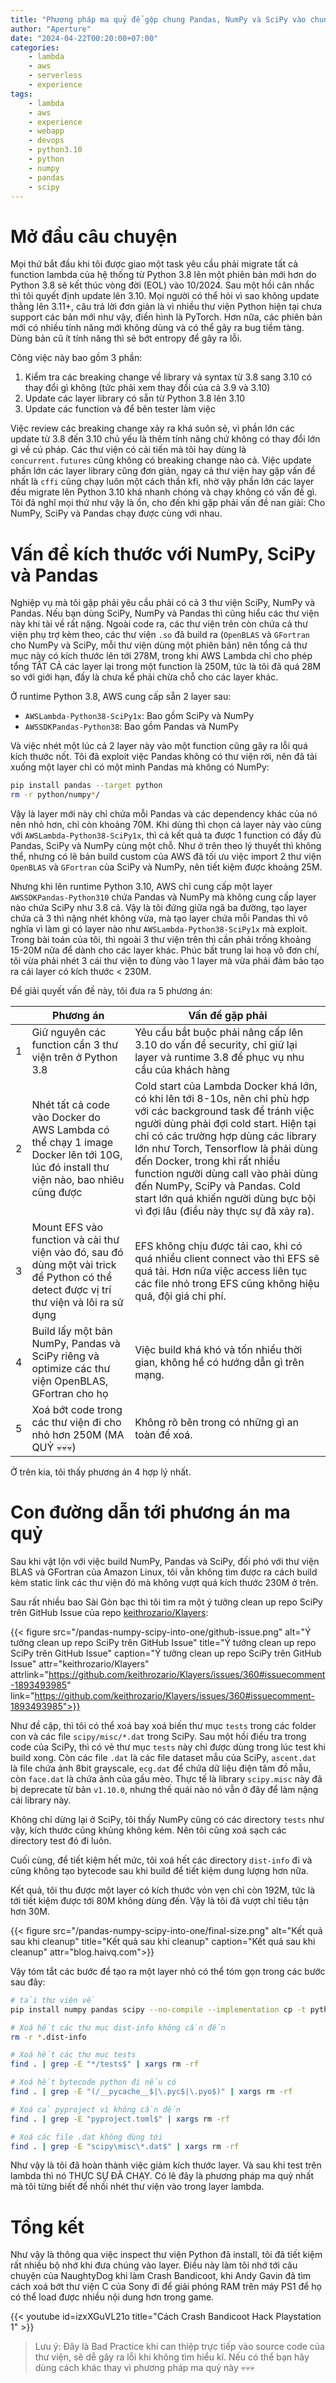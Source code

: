 ```yaml
---
title: "Phương pháp ma quỷ để gộp chung Pandas, NumPy và SciPy vào chung một layer lambda để chạy trên python 3.10 mà không quá dung lượng 250M"
author: "Aperture"
date: "2024-04-22T00:20:00+07:00"
categories:
    - lambda
    - aws
    - serverless
    - experience
tags:
    - lambda
    - aws
    - experience
    - webapp
    - devops
    - python3.10
    - python
    - numpy
    - pandas
    - scipy
---
```


# Mở đầu câu chuyện

Mọi thứ bắt đầu khi tôi được giao một task yêu cầu phải migrate tất cả function lambda của hệ thống từ Python 3.8 lên một phiên bản mới hơn do Python 3.8 sẽ kết thúc vòng đời (EOL) vào 10/2024. Sau một hồi cân nhắc thì tôi quyết định update lên 3.10. Mọi người có thể hỏi vì sao không update thằng lên 3.11+, câu trả lời đơn giản là vì nhiều thư viện Python hiện tại chưa support các bản mới như vậy, điển hình là PyTorch. Hơn nữa, các phiên bản mới có nhiều tính năng mới không dùng và có thể gây ra bug tiềm tàng. Dùng bản cũ ít tính năng thì sẽ bớt entropy để gây ra lỗi.

Công việc này bao gồm 3 phần:

1. Kiểm tra các breaking change về library và syntax từ 3.8 sang 3.10 có thay đổi gì không (tức phải xem thay đổi của cả 3.9 và 3.10)
2. Update các layer library có sẵn từ Python 3.8 lên 3.10
3. Update các function và để bên tester làm việc

Việc review các breaking change xảy ra khá suôn sẻ, vì phần lớn các update từ 3.8 đến 3.10 chủ yếu là thêm tính năng chứ không có thay đổi lớn gì về cú pháp. Các thư viện có cải tiến mà tôi hay dùng là `concurrent.futures` cũng không có breaking change nào cả. Việc update phần lớn các layer library cũng đơn giản, ngay cả thư viện hay gặp vấn đề nhất là `cffi` cũng chạy luôn một cách thần kfi, nhờ vậy phần lớn các layer đều migrate lên Python 3.10 khá nhanh chóng và chạy không có vấn đề gì. Tôi đã nghĩ mọi thứ như vậy là ổn, cho đến khi gặp phải vấn đề nan giải: Cho NumPy, SciPy và Pandas chạy được cùng với nhau.

# Vấn đề kích thước với NumPy, SciPy và Pandas

Nghiệp vụ mà tôi gặp phải yêu cầu phải có cả 3 thư viện SciPy, NumPy và Pandas. Nếu bạn dùng SciPy, NumPy và Pandas thì cũng hiểu các thư viện này khi tải về rất nặng. Ngoài code ra, các thư viện trên còn chứa cả thư viện phụ trợ kèm theo, các thư viện `.so` đã build ra (`OpenBLAS` và `GFortran` cho NumPy và SciPy, mỗi thư viện dùng một phiên bản) nên tổng cả thư mục này có kích thước lên tới 278M, trong khi AWS Lambda chỉ cho phép tổng TẤT CẢ các layer lại trong một function là 250M, tức là tôi đã quá 28M so với giới hạn, đấy là chưa kể phải chừa chỗ cho các layer khác.

Ở runtime Python 3.8, AWS cung cấp sẵn 2 layer sau:

- `AWSLambda-Python38-SciPy1x`: Bao gồm SciPy và NumPy
- `AWSSDKPandas-Python38`: Bao gồm Pandas và NumPy

Và việc nhét một lúc cả 2 layer này vào một function cũng gây ra lỗi quá kích thước nốt. Tôi đã exploit việc Pandas không có thư viện rời, nên đã tải xuống một layer chỉ có một mình Pandas mà không có NumPy:

```bash
pip install pandas --target python
rm -r python/numpy*/
```

Vậy là layer mới này chỉ chứa mỗi Pandas và các dependency khác của nó nên nhỏ hơn, chỉ còn khoảng 70M. Khi dùng thì chọn cả layer này vào cùng với `AWSLambda-Python38-SciPy1x`, thì cả kết quả ta được 1 function có đầy đủ Pandas, SciPy và NumPy cùng một chỗ. Như ở trên theo lý thuyết thì không thể, nhưng có lẽ bản build custom của AWS đã tối ưu việc import 2 thư viện `OpenBLAS` và `GFortran` của SciPy và NumPy, nên tiết kiệm được khoảng 25M.

Nhưng khi lên runtime Python 3.10, AWS chỉ cung cấp một layer `AWSSDKPandas-Python310` chứa Pandas và NumPy mà không cung cấp layer nào chứa SciPy như 3.8 cả. Vậy là tôi đứng giữa ngã ba đường, tạo layer chứa cả 3 thì nặng nhét không vừa, mà tạo layer chứa mỗi Pandas thì vô nghĩa vì làm gì có layer nào như `AWSLambda-Python38-SciPy1x` mà exploit. Trong bài toán của tôi, thì ngoài 3 thư viện trên thì cần phải trống khoảng 15-20M nữa để dành cho các layer khác. Phúc bất trung lai hoạ vô đơn chí, tôi vừa phải nhét 3 cái thư viện to đùng vào 1 layer mà vừa phải đảm bảo tạo ra cái layer có kích thước < 230M.

Để giải quyết vấn đề này, tôi đưa ra 5 phương án:

|   | Phương án                                                                                                                               | Vấn đề gặp phải                                                                                                                                                                                                                                                                                                                                                                                                                  |
|---|-----------------------------------------------------------------------------------------------------------------------------------------|----------------------------------------------------------------------------------------------------------------------------------------------------------------------------------------------------------------------------------------------------------------------------------------------------------------------------------------------------------------------------------------------------------------------------------|
| 1 | Giữ nguyên các function cần 3 thư viện trên ở Python 3.8                                                                                | Yêu cầu bắt buộc phải nâng cấp lên 3.10 do vấn đề security, chỉ giữ lại layer và runtime 3.8 để phục vụ nhu cầu của khách hàng                                                                                                                                                                                                                                                                                                   |
| 2 | Nhét tất cả code vào Docker do AWS Lambda có thể chạy 1 image Docker lên tới 10G, lúc đó install thư viện nào, bao nhiêu cũng được      | Cold start của Lambda Docker khá lớn, có khi lên tới 8-10s, nên chỉ phù hợp với các background task để tránh việc người dùng phải đợi cold start. Hiện tại chỉ có các trường hợp dùng các library lớn như Torch, Tensorflow là phải dùng đến Docker, trong khi rất nhiều function người dùng call vào phải dùng đến NumPy, SciPy và Pandas. Cold start lớn quá khiến người dùng bực bội vì đợi lâu (điều này thực sự đã xảy ra). |
| 3 | Mount EFS vào function và cài thư viện vào đó, sau đó dùng một vài trick để Python có thể detect được vị trí thư viện và lôi ra sử dụng | EFS không chịu được tải cao, khi có quá nhiều client connect vào thì EFS sẽ quá tải. Hơn nữa việc access liên tục các file nhỏ trong EFS cũng không hiệu quả, đội giá chi phí.                                                                                                                                                                                                                                                   |
| 4 | Build lấy một bản NumPy, Pandas và SciPy riêng và optimize các thư viện OpenBLAS, GFortran cho họ                                       | Việc build khá khó và tốn nhiều thời gian, không hề có hướng dẫn gì trên mạng.                                                                                                                                                                                                                                                                                                                                                   |
| 5 | Xoá bớt code trong các thư viện đi cho nhỏ hơn 250M (MA QUỶ 💀💀💀)                                                                     | Không rõ bên trong có những gì an toàn để xoá.                                                                                                                                                                                                                                                                                                                                                                                   |

Ở trên kia, tôi thấy phương án 4 hợp lý nhất.

# Con đường dẫn tới phương án ma quỷ

Sau khi vật lộn với việc build NumPy, Pandas và SciPy, đối phó với thư viện BLAS và GFortran của Amazon Linux, tôi vẫn không tìm được ra cách build kèm static link các thư viện đó mà không vượt quá kích thước 230M ở trên. 

Sau rất nhiều bao Sài Gòn bạc thì tôi tìm ra một ý tưởng clean up repo SciPy trên GitHub Issue của repo [keithrozario/Klayers](https://github.com/keithrozario/Klayers/issues/360#issuecomment-1893493985):

{{< figure 
    src="/pandas-numpy-scipy-into-one/github-issue.png"
    alt="Ý tưởng clean up repo SciPy trên GitHub Issue"
    title="Ý tưởng clean up repo SciPy trên GitHub Issue"
    caption="Ý tưởng clean up repo SciPy trên GitHub Issue"
    attr="keithrozario/Klayers"
    attrlink="https://github.com/keithrozario/Klayers/issues/360#issuecomment-1893493985"
    link="https://github.com/keithrozario/Klayers/issues/360#issuecomment-1893493985">}}

Như đề cập, thì tôi có thể xoá bay xoá biến thư mục `tests` trong các folder con và các file `scipy/misc/*.dat` trong SciPy. Sau một hồi điều tra trong code của SciPy, thì có vẻ thư mục `tests` này chỉ được dùng trong lúc test khi build xong. Còn các file `.dat` là các file dataset mẫu của SciPy, `ascent.dat` là file chứa ảnh 8bit grayscale, `ecg.dat` để chứa dữ liệu điện tâm đồ mẫu, còn `face.dat` là chứa ảnh của gấu mèo. Thực tế là library `scipy.misc` này đã bị deprecate từ bản `v1.10.0`, nhưng thế quái nào nó vẫn ở đây để làm nặng cái library này.

Không chỉ dừng lại ở SciPy, tôi thấy NumPy cũng có các directory `tests` như vậy, kích thước cũng khủng không kém. Nên tôi cũng xoá sạch các directory test đó đi luôn.

Cuối cùng, để tiết kiệm hết mức, tôi xoá hết các directory `dist-info` đi và cũng không tạo bytecode sau khi build để tiết kiệm dung lượng hơn nữa.

Kết quả, tôi thu được một layer có kích thước vỏn vẹn chỉ còn 192M, tức là tới tiết kiệm được tới 80M không dùng đến. Vậy là tôi đã vượt chỉ tiêu tận hơn 30M.

{{< figure 
    src="/pandas-numpy-scipy-into-one/final-size.png"
    alt="Kết quả sau khi cleanup"
    title="Kết quả sau khi cleanup"
    caption="Kết quả sau khi cleanup"
    attr="blog.haivq.com">}}

Vậy tóm tắt các bước để tạo ra một layer nhỏ có thể tóm gọn trong các bước sau đây:

```bash
# tải thư viện về
pip install numpy pandas scipy --no-compile --implementation cp -t python

# Xoá hết các thư mục dist-info không cần đến
rm -r *.dist-info

# Xoá hết các thư mục tests
find . | grep -E "*/tests$" | xargs rm -rf

# Xoá hết bytecode python đi nếu có
find . | grep -E "(/__pycache__$|\.pyc$|\.pyo$)" | xargs rm -rf

# Xoá cả pyproject vì không cần đến
find . | grep -E "pyproject.toml$" | xargs rm -rf

# Xoá các file .dat không dùng tới
find . | grep -E "scipy\misc\*.dat$" | xargs rm -rf
```

Như vậy là tôi đã hoàn thành việc giảm kích thước layer. Và sau khi test trên lambda thì nó THỰC SỰ ĐÃ CHẠY. Có lẽ đây là phương pháp ma quỷ nhất mà tôi từng biết để nhồi nhét thư viện vào trong layer lambda.

# Tổng kết
Như vậy là thông qua việc inspect thư viện Python đã install, tôi đã tiết kiệm rất nhiều bộ nhớ khi đưa chúng vào layer. Điều này làm tôi nhớ tới câu chuyện của NaughtyDog khi làm Crash Bandicoot, khi Andy Gavin đã tìm cách xoá bớt thư viện C của Sony đi để giải phóng RAM trên máy PS1 để họ có thể load được nhiều nội dung hơn trong game.

{{< youtube id=izxXGuVL21o title="Cách Crash Bandicoot Hack Playstation 1" >}}

> Lưu ý: Đây là Bad Practice khi can thiệp trực tiếp vào source code của thư viện, sẽ dễ gây ra lỗi khi không tìm hiểu kĩ. Nếu có thể bạn hãy dùng cách khác thay vì phương pháp ma quỷ này 💀💀💀